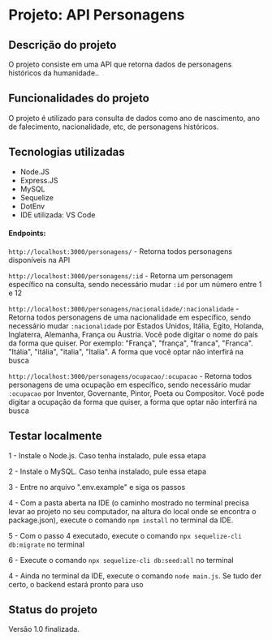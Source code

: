 <h1>Projeto: API Personagens</h1>


<h2>Descrição do projeto</h2>

<p>O projeto consiste em uma API que retorna dados de personagens históricos da humanidade..</p>

<h2>Funcionalidades do projeto</h2>

<p>O projeto é utilizado para consulta de dados como ano de nascimento, ano de falecimento, nacionalidade, etc, de personagens históricos.</p>

<h2>Tecnologias utilizadas</h2>

<ul>
    <li>Node.JS</li>
    <li>Express.JS</li>
    <li>MySQL</li>
    <li>Sequelize</li>
    <li>DotEnv</li>
    <li>IDE utilizada: VS Code</li>
</ul>

<h4>Endpoints:</h4>

<p><code>http://localhost:3000/personagens/</code> - Retorna todos personagens disponíveis na API<p>

<p><code>http://localhost:3000/personagens/:id</code> - Retorna um personagem específico na consulta, sendo necessário mudar <code>:id</code> por um número entre 1 e 12<p>

<p><code>http://localhost:3000/personagens/nacionalidade/:nacionalidade</code> - Retorna todos personagens de uma nacionalidade em específico, sendo necessário mudar <code>:nacionalidade</code> por Estados Unidos, Itália, Egito, Holanda, Inglaterra, Alemanha, França ou Áustria. Você pode digitar o nome do país da forma que quiser. Por exemplo: "França", "frança", "franca", "Franca". "Itália", "itália", "italia", "Italia". A forma que você optar não interfirá na busca<p>

<p><code>http://localhost:3000/personagens/ocupacao/:ocupacao</code> - Retorna todos personagens de uma ocupação em específico, sendo necessário mudar <code>:ocupacao</code> por Inventor, Governante, Pintor, Poeta ou Compositor. Você pode digitar a ocupação da forma que quiser, a forma que optar não interfirá na busca<p>


<h2>Testar localmente</h2>

<p>1 - Instale o Node.js. Caso tenha instalado, pule essa etapa</p>

<p>2 - Instale o MySQL. Caso tenha instalado, pule essa etapa</p>

<p>3 - Entre no arquivo ".env.example" e siga os passos</p>

<p>4 - Com a pasta aberta na IDE (o caminho mostrado no terminal precisa levar ao projeto no seu computador, na altura do local onde se encontra o package.json), execute o comando <code>npm install</code> no terminal da IDE.</p>

<p>5 - Com o passo 4 executado, execute o comando <code>npx sequelize-cli db:migrate</code> no terminal

<p>6 - Execute o comando <code>npx sequelize-cli db:seed:all</code> no terminal

<p>4 - Ainda no terminal da IDE, execute o comando <code>node main.js</code>. Se tudo der certo, o backend estará pronto para uso</p>

<h2>Status do projeto</h2>

<p>Versão 1.0 finalizada.</p>

